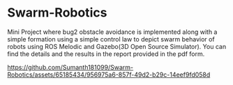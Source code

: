 # Swarm-Robotics
Mini Project where bug2 obstacle avoidance is implemented along with a simple formation using a simple control law to depict swarm behavior of robots using ROS Melodic and Gazebo(3D Open Source Simulator).
You can find the details and the results in the report provided in the pdf form.


https://github.com/Sumanth181099/Swarm-Robotics/assets/65185434/956975a6-857f-49d2-b29c-14eef9fd058d

